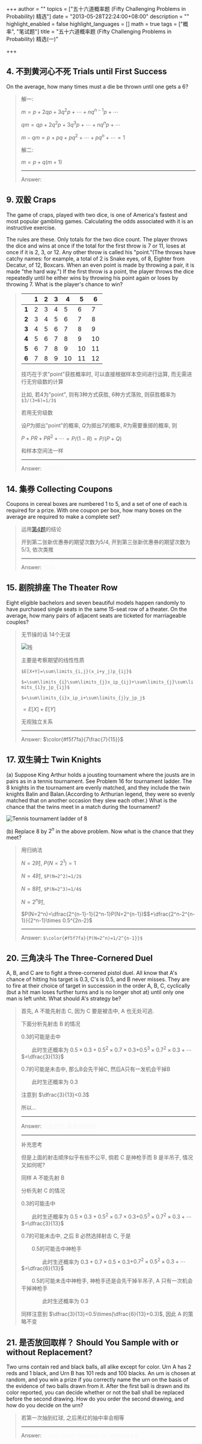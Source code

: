 +++
author = ""
topics = ["五十六道概率题 (Fifty Challenging Problems in Probability) 精选"]
date = "2013-05-28T22:24:00+08:00"
description = ""
highlight_enabled = false
highlight_languages = []
math = true
tags = ["概率", "笔试题"]
title = "五十六道概率题 (Fifty Challenging Problems in Probability) 精选(一)"

+++

## 4. 不到黄河心不死 Trials until First Success

On the average, how many times must a die be thrown until one gets a 6?

> 解一:
>
> $m=p+2qp+3q^2p+\cdots+nq^{n-1}p+\cdots$
>
> $qm=qp+2q^2p+3q^3p+\cdots+nq^np+\cdots$
>
> $m-qm=p+pq+pq^2+\cdots+pq^n+\cdots$$=1$
>
>
> 解二:
>
> $m=p+q(m+1)$
>
> ------
> Answer: <font color="#f5f7fa">6</font>



## 9. 双骰 Craps

The game of craps, played with two dice, is one of America's fastest and most popular gambling games. Calculating the odds associated with it is an instructive exercise.

The rules are these. Only totals for the two dice count. The player throws the dice and wins at once if the total for the first throw is 7 or 11, loses at once if it is 2, 3, or 12. Any other throw is called his "point."(The throws have catchy names: for example, a total of 2 is Snake eyes, of 8, Eighter from Decatur, of 12, Boxcars. When an even point is made by throwing a pair, it is made "the hard way.") If the first throw is a point, the player throws the dice repeatedly until he either wins by throwing his point again or loses by throwing 7. What is the player's chance to win?

> |          | 1    | 2    | 3    | 4    | 5    | 6    |
> |   ----   | ---- | ---- | ---- | ---- | ---- | ---- |
> | **1**    | 2    | 3    | 4    | 5    | 6    | 7    |
> | **2**    | 3    | 4    | 5    | 6    | 7    | 8    |
> | **3**    | 4    | 5    | 6    | 7    | 8    | 9    |
> | **4**    | 5    | 6    | 7    | 8    | 9    | 10   |
> | **5**    | 6    | 7    | 8    | 9    | 10   | 11   |
> | **6**    | 7    | 8    | 9    | 10   | 11   | 12   |
>
>
> 技巧在于求"point"获胜概率时, 可以直接根据样本空间进行运算, 而无需进行无穷级数的计算
>
> 比如, 若4为"point", 则有3种方式获胜, 6种方式落败, 则获胜概率为`$3/(3+6)=1/3$`
>
> 若用无穷级数
>
> 设$P$为掷出"point"的概率, $Q$为掷出7的概率, $R$为需要重掷的概率, 则
>
> $P+PR+PR^2+\cdots$$=P/(1-R)$$=P/(P+Q)$
>
> 和样本空间法一样
>
> -----
> Answer: <font color="#f5f7fa">0.49293</font>



## 14. 集券 Collecting Coupons

Coupons in cereal boxes are numbered 1 to 5, and a set of one of each is required for a prize. With one coupon per box, how many boxes on the average are required to make a complete set?

> 运用[第4题](#trials-until-first-success)的结论
>
> 开到第二张新优惠券的期望次数为5/4, 开到第三张新优惠券的期望次数为5/3, 依次类推
>
> -----
> Answer: <font color="#f5f7fa">11.42</font>



## 15. 剧院排座 The Theater Row

Eight eligible bachelors and seven beautiful models happen randomly to have purchased single seats in the same 15-seat row of a theater. On the average, how many pairs of adjacent seats are ticketed for marriageable couples?

> 无节操的话 14个无误
>
> ![贱](/img/mean_face.jpg)
>
> 主要是考察期望的线性性质
>
> `$E[X+Y]=\sum\limits_{i,j}(x_i+y_j)p_{ij}$`
>
> `$=\sum\limits_{i}\sum\limits_{j}x_ip_{ij}+\sum\limits_{j}\sum\limits_{i}y_jp_{ij}$`
>
> `$=\sum\limits_{i}x_ip_i+\sum\limits_{j}y_jp_j$`
>
> $=E[X]+E[Y]$
>
> 无视独立关系
>
> -----
> Answer: $\color{#f5f7fa}{7\frac{7}{15}}$



## 17. 双生骑士 Twin Knights

(a) Suppose King Arthur holds a jousting tournament where the jousts are in pairs as in a tennis tournament. See Problem 16 for tournament ladder. The 8 knights in the tournament are evenly matched, and they include the twin knights Balin and Balan.(According to Arthurian legend, they were so evenly matched that on another occasion they slew each other.) What is the chance that the twins meet in a match during the tournament?

![Tennis tournament ladder of 8](/img/tennis_tourament_ladder_of_8.png)

(b) Replace 8 by $2^n$ in the above problem. Now what is the chance that they meet?

> 用归纳法
>
> $N=2$时, $P(N=2^1)=1$
>
> $N=4$时, `$P(N=2^2)=1/2$`
>
> $N=8$时, `$P(N=2^3)=1/4$`
>
> $N=2^n$时,
>
> $P(N=2^n)=\dfrac{2^{n-1}-1}{2^n-1}P(N=2^{n-1})$$+\dfrac{2^n-2^{n-1}}{2^n-1}\times 0.5^{2n-2}$
>
> -----
> Answer: `$\color{#f5f7fa}{P(N=2^n)=1/2^{n-1}}$`



## 20. 三角决斗 The Three-Cornered Duel

A, B, and C are to fight a three-cornered pistol duel. All know that A's chance of hitting his target is 0.3, C's is 0.5, and B never misses. They are to fire at their choice of target in succession in the order A, B, C, cyclically (but a hit man loses further turns and is no longer shot at) until only one man is left unhit. What should A's strategy be?

> 首先, A 不能先射击 C, 因为 C 要是被击中, A 也无处可逃.
>
> 下面分析先射击 B 的情况
>
> 0.3的可能是击中
>
> 　　此时生还概率为 $0.5\times 0.3+0.5^2\times0.7\times0.3$$+0.5^3\times0.7^2\times0.3+\cdots$$=\dfrac{3}{13}$
>
> 0.7的可能是未击中, 那么B会先干掉C, 然后A只有一发机会干掉B
>
> 　　此时生还概率为 $0.3$
>
> 注意到 $\dfrac{3}{13}<0.3$
>
> 所以...
>
> -----
> Answer: <font color="#f5f7fa">先放空枪, 等着与B拼命</font>
>
> -----
> 补充思考
>
> 但是上面的射击顺序似乎有些不公平, 倘若 C 是神枪手而 B 是半吊子, 情况又如何呢?
>
> 同样 A 不能先射 B
>
> 分析先射 C 的情况
>
> 0.3的可能击中
>
> 　　此时生还概率为 $0.5\times 0.3+0.5^2\times0.7\times0.3$$+0.5^3\times0.7^2\times0.3+\cdots$$=\dfrac{3}{13}$
>
> 0.7的可能未击中, 之后 B 必然选择射击 C, 于是
>
> 　　0.5的可能击中神枪手
>
> 　　　　此时生还概率为 $0.3+0.7\times0.5\times0.3$$+0.7^2\times0.5^2\times0.3+\cdots$$=\dfrac{6}{13}$
>
> 　　0.5的可能未击中神枪手, 神枪手还是会先干掉半吊子, A 只有一次机会干掉神枪手
>
> 　　　　此时生还概率为 $0.3$
>
> 同样注意到 $\dfrac{3}{13}<0.5\times(\dfrac{6}{13}+0.3)$, 因此 A 的策略不变



## 21. 是否放回取样？ Should You Sample with or without Replacement?

Two urns contain red and black balls, all alike except for color. Urn A has 2 reds and 1 black, and Urn B has 101 reds and 100 blacks. An urn is chosen at random, and you win a prize if you correctly name the urn on the basis of the evidence of two balls drawn from it. After the first ball is drawn and its color reported, you can decide whether or not the ball shall be replaced before the second drawing. How do you order the second drawing, and how do you decide on the urn?

> 若第一次抽到红球, 之后黑红的抽中率会相等
>
> -----
> Answer: <font color="#f5f7fa">2 reds, black then red->A; otherwise B</font>
